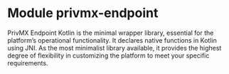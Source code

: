 # Module privmx-endpoint

PrivMX Endpoint Kotlin is the minimal wrapper library, essential for the platform’s operational
functionality. It declares native functions in Kotlin using JNI. As the most minimalist library
available, it provides the highest degree of flexibility in customizing the platform to meet your
specific requirements.
